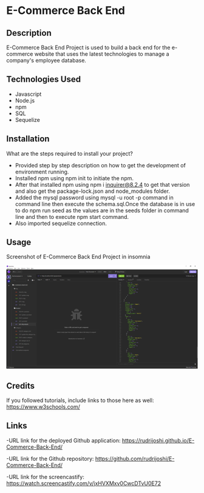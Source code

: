# E-Commerce Back End

## Description
E-Commerce Back End Project is used to build a back end for the e-commerce website that uses the latest technologies to manage a company's employee database.

## Technologies Used

- Javascript
- Node.js
- npm
- SQL
- Sequelize

## Installation

What are the steps required to install your project?
- Provided step by step description on how to get the development of environment running. 
- Installed npm using npm init to initiate the npm.
- After that installed npm using npm i inquirer@8.2.4 to get that version and also get the package-lock.json and node_modules folder.
- Added the mysql password using mysql -u root -p command in command line then execute the schema.sql.Once the database is in use to do npm run seed as the values are in the seeds folder in command line and then to execute npm start command.
- Also imported sequelize connection.

## Usage

Screenshot of E-Commerce Back End Project in insomnia

![E-Commerce Back End Project screenshot](./Assets/Image/screenshot.png)

## Credits

If you followed tutorials, include links to those here as well: https://www.w3schools.com/

## Links

-URL link for the deployed Github application: https://rudrijoshi.github.io/E-Commerce-Back-End/

-URL link for the Github repository: https://github.com/rudrijoshi/E-Commerce-Back-End/

-URL link for the screencastify: https://watch.screencastify.com/v/jxHVXMxv0CwcDTvU0E72
